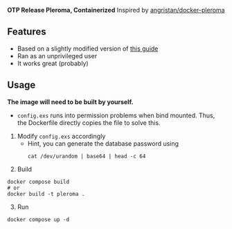 **OTP Release Pleroma, Containerized**
Inspired by [angristan/docker-pleroma](https://github.com/angristan/docker-pleroma)

## Features
- Based on a slightly modified version of [this guide](https://docs.pleroma.social/backend/installation/otp_en/#edit-the-nginx-config)
- Ran as an unprivileged user
- It works great (probably)

## Usage
**The image will need to be built by yourself.**
- `config.exs` runs into permission problems when bind mounted. Thus, the Dockerfile directly copies the file to solve this.

1. Modify `config.exs` accordingly
    - Hint, you can generate the database password using
      ```
      cat /dev/urandom | base64 | head -c 64
      ```
3. Build
```
docker compose build
# or
docker build -t pleroma .
```
3. Run
```
docker compose up -d
```
